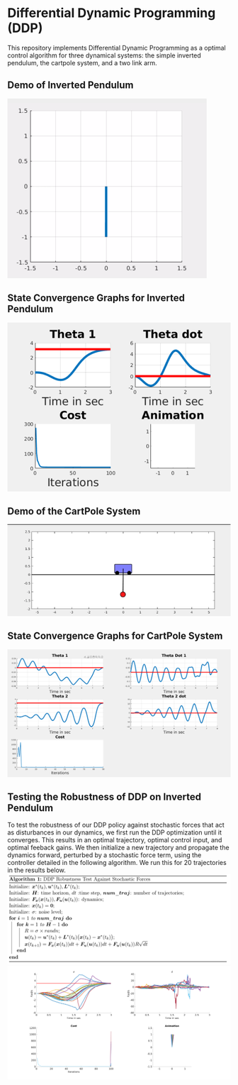 # Differential Dynamic Programming (DDP)
This repository implements Differential Dynamic Programming as a optimal control algorithm for three dynamical systems: the simple inverted pendulum, the cartpole system, and a two link arm. 

## Demo of Inverted Pendulum
  ![Demo](/media/InvPend.gif)

## State Convergence Graphs for Inverted Pendulum
  ![Convergence Graph](/media/InvPendGraph.png)

## Demo of the CartPole System
  ![Demo](/media/CartPoleVideo.gif)

## State Convergence Graphs for CartPole System
  ![Convergence Graph](/media/CartPole.png)

## Testing the Robustness of DDP on Inverted Pendulum

To test the robustness of our DDP policy against stochastic forces that act as disturbances in our dynamics, we first run the DDP optimization until it converges. This results in an optimal trajectory, optimal control input, and optimal feeback gains. 
We then initialize a new trajectory and propagate the dynamics forward, perturbed by a stochastic force term, using the controller detailed in the following algorithm. We run this for 20 trajectories in the results below. 
	![Robustness Test Algorithm](/media/robustness_test_algorithm.png)
	![Robustness Test Results](/media/robustness_test_results.png)